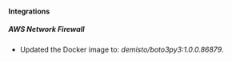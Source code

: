 
#### Integrations

##### AWS Network Firewall

- Updated the Docker image to: *demisto/boto3py3:1.0.0.86879*.
